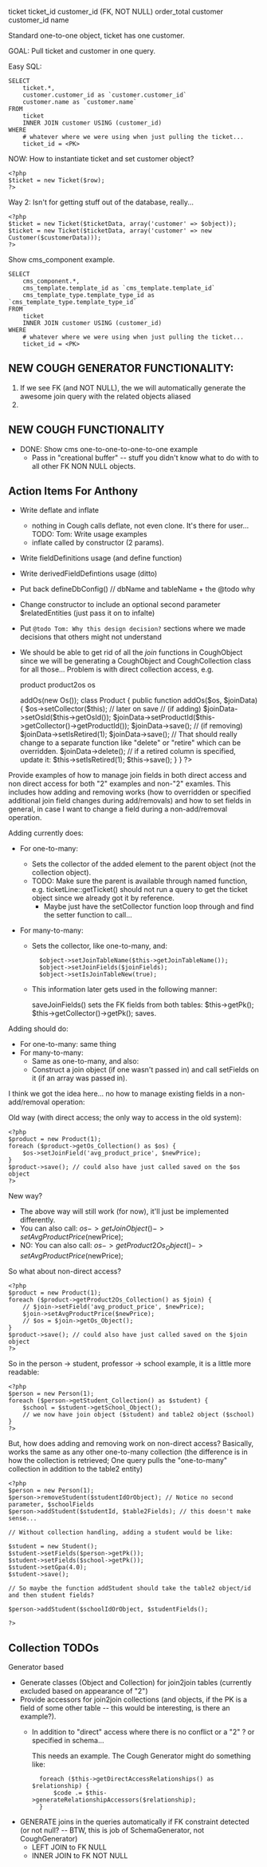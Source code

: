 ticket
	ticket_id
	customer_id (FK, NOT NULL)
	order_total
customer
	customer_id
	name


Standard one-to-one object, ticket has one customer.

GOAL: Pull ticket and customer in one query.

Easy SQL:

	SELECT
		ticket.*,
		customer.customer_id as `customer.customer_id`
		customer.name as `customer.name`
	FROM
		ticket
		INNER JOIN customer USING (customer_id)
	WHERE
		# whatever where we were using when just pulling the ticket...
		ticket_id = <PK>


NOW: How to instantiate ticket and set customer object?

	<?php
	$ticket = new Ticket($row);
	?>

Way 2: Isn't for getting stuff out of the database, really...

	<?php
	$ticket = new Ticket($ticketData, array('customer' => $object));
	$ticket = new Ticket($ticketData, array('customer' => new Customer($customerData)));
	?>


Show cms_component example.


	SELECT
		cms_component.*,
		cms_template.template_id as `cms_template.template_id`
		cms_template_type.template_type_id as `cms_template_type.template_type_id`
	FROM
		ticket
		INNER JOIN customer USING (customer_id)
	WHERE
		# whatever where we were using when just pulling the ticket...
		ticket_id = <PK>
	






NEW COUGH GENERATOR FUNCTIONALITY:
----------------------------------

1. If we see FK (and NOT NULL), the we will automatically generate the awesome join query with the related objects aliased
2. 

NEW COUGH FUNCTIONALITY
-----------------------

* DONE: Show cms one-to-one-to-one-to-one example
	* Pass in "creational buffer" -- stuff you didn't know what to do with to all other FK NON NULL objects.

Action Items For Anthony
------------------------

* Write deflate and inflate
	* nothing in Cough calls deflate, not even clone. It's there for user... TODO: Tom: Write usage examples
	* inflate called by constructor (2 params).
* Write fieldDefinitions usage (and define function)
* Write derivedFieldDefintions usage (ditto)
* Put back defineDbConfig() // dbName and tableName + the @todo why
* Change constructor to include an optional second parameter $relatedEntities (just pass it on to infalte)
* Put `@todo Tom: Why this design decision?` sections where we made decisions that others might not understand
* We should be able to get rid of all the *join* functions in CoughObject since we will be generating a CoughObject and CoughCollection class for all those... Problem is with direct collection access, e.g.

	product
	product2os
	os
	
	<?php
	$product = new Product();
	$product->addOs(new Os());
	
	class Product {
		public function addOs($os, $joinData) {
			$os->setCollector($this);
			
			// later on save
			
			// (if adding)
			$joinData->setOsId($this->getOsId());
			$joinData->setProductId($this->getCollector()->getProductId());
			$joinData->save();
			
			// (if removing)
			$joinData->setIsRetired(1);
			$joinData->save();
				// That should really change to a separate function like "delete" or "retire" which can be overridden.
				$joinData->delete();
				// if a retired column is specified, update it:
				$this->setIsRetired(1);
				$this->save();
			
			
		}
	}
	?>

Provide examples of how to manage join fields in both direct access and non direct access for both "2" examples and non-"2" examles. This includes how adding and removing works (how to overridden or specified additional join field changes during add/removals) and how to set fields in general, in case I want to change a field during a non-add/removal operation.

Adding currently does:

* For one-to-many:
	* Sets the collector of the added element to the parent object (not the collection object).
	* TODO: Make sure the parent is available through named function, e.g. ticketLine::getTicket() should not run a query to get the ticket object since we already got it by reference.
		* Maybe just have the setCollector function loop through and find the setter function to call...

* For many-to-many:
	* Sets the collector, like one-to-many, and:
	
			$object->setJoinTableName($this->getJoinTableName());
			$object->setJoinFields($joinFields);
			$object->setIsJoinTableNew(true);
		
	* This information later gets used in the following manner:
		
		saveJoinFields()
			sets the FK fields from both tables:
				$this->getPk();
				$this->getCollector()->getPk();
			saves.

Adding should do:

* For one-to-many: same thing
* For many-to-many:
	* Same as one-to-many, and also:
	* Construct a join object (if one wasn't passed in) and call setFields on it (if an array was passed in).

I think we got the idea here... no how to manage existing fields in a non-add/removal operation:

Old way (with direct access; the only way to access in the old system):

	<?php
	$product = new Product(1);
	foreach ($product->getOs_Collection() as $os) {
		$os->setJoinField('avg_product_price', $newPrice);
	}
	$product->save(); // could also have just called saved on the $os object
	?>

New way?

* The above way will still work (for now), it'll just be implemented differently.
* You can also call: $os->getJoinObject()->setAvgProductPrice($newPrice);
* NO: You can also call: $os->getProduct2Os_Object()->setAvgProductPrice($newPrice);

So what about non-direct access?

	<?php
	$product = new Product(1);
	foreach ($product->getProduct2Os_Collection() as $join) {
		// $join->setField('avg_product_price', $newPrice);
		$join->setAvgProductPrice($newPrice);
		// $os = $join->getOs_Object();
	}
	$product->save(); // could also have just called saved on the $join object
	?>

So in the person -> student, professor -> school example, it is a little more readable:

	<?php
	$person = new Person(1);
	foreach ($person->getStudent_Collection() as $student) {
		$school = $student->getSchool_Object();
		// we now have join object ($student) and table2 object ($school)
	}
	?>

But, how does adding and removing work on non-direct access? Basically, works the same as any other one-to-many collection (the difference is in how the collection is retrieved; One query pulls the "one-to-many" collection in addition to the table2 entity)

	<?php
	$person = new Person(1);
	$person->removeStudent($studentIdOrObject); // Notice no second parameter, $schoolFields
	$person->addStudent($studentId, $table2Fields); // this doesn't make sense...
	
	// Without collection handling, adding a student would be like:
	
	$student = new Student();
	$student->setFields($person->getPk());
	$student->setFields($school->getPk());
	$student->setGpa(4.0);
	$student->save();
	
	// So maybe the function addStudent should take the table2 object/id and then student fields?
	
	$person->addStudent($schoolIdOrObject, $studentFields();
	
	?>

Collection TODOs
----------------

Generator based

* Generate classes (Object and Collection) for join2join tables (currently excluded based on appearance of "2")
* Provide accessors for join2join collections (and objects, if the PK is a field of some other table -- this would be interesting, is there an example?).
	* In addition to "direct" access where there is no conflict or a "2" ? or specified in schema...
		
		This needs an example. The Cough Generator might do something like:
		
			foreach ($this->getDirectAccessRelationships() as $relationship) {
				$code .= $this->generateRelationshipAccessors($relationship);
			}
* GENERATE joins in the queries automatically if FK constraint detected (or  not null? -- BTW, this is job of SchemaGenerator, not CoughGenerator)
	* LEFT JOIN to FK NULL
	* INNER JOIN to FK NOT NULL



